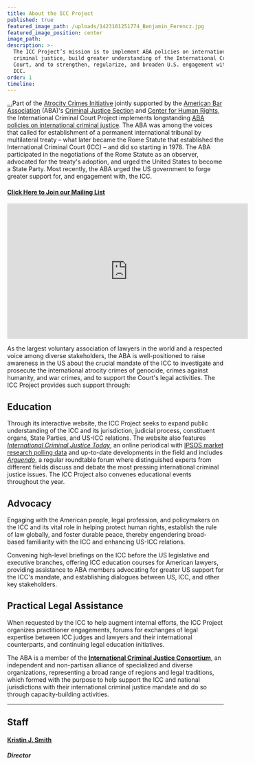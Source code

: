 ```yaml
---
title: About the ICC Project
published: true
featured_image_path: /uploads/1423101251774_Benjamin_Ferencz.jpg
featured_image_position: center
image_path:
description: >-
  The ICC Project’s mission is to implement ABA policies on international
  criminal justice, build greater understanding of the International Criminal
  Court, and to strengthen, regularize, and broaden U.S. engagement with the
  ICC.
order: 1
timeline:
---
```


[...](https://www.aba-icc.org/the-aba-icc-project/aba-policy-on-the-icc/)Part of the [Atrocity Crimes Initiative](https://www.americanbar.org/groups/human_rights/preventing-atrocities/)&nbsp;jointly supported by the [American Bar Association](https://www.americanbar.org/) (ABA)'s [Criminal Justice Section](https://www.americanbar.org/groups/criminal_justice/)&nbsp;and [Center for Human Rights](https://www.americanbar.org/groups/human_rights/), the International Criminal Court Project implements longstanding [ABA policies on international criminal justice](https://www.aba-icc.org/the-aba-icc-project/aba-policy-on-the-icc/). The ABA was among the voices that called for establishment of a permanent international tribunal by multilateral treaty – what later became the Rome Statute that established the International Criminal Court (ICC) – and did so starting in 1978. The ABA participated in the negotiations of the Rome Statute as an observer, advocated for the treaty's adoption, and urged the United States to become a State Party. Most recently, the ABA urged the US government to forge greater support for, and engagement with, the ICC.

#### [Click Here to Join our Mailing List](/follow/)

<div class="embed-container"><iframe width="560" height="315" src="https://www.youtube.com/embed/SICq5kqkMC8" frameborder="0" allowfullscreen=""></iframe></div>

As the largest voluntary association of lawyers in the world and a respected voice among diverse stakeholders, the ABA is well-positioned to raise awareness in the US about the crucial mandate of the ICC to investigate and prosecute the international atrocity crimes of genocide, crimes against humanity, and war crimes, and to support the Court's legal activities. The ICC Project provides such support through:

## Education

Through its interactive website, the ICC Project seeks to expand public understanding of the ICC and its jurisdiction, judicial process, constituent organs, State Parties, and US-ICC relations. The website also features [*International Criminal Justice Today*](http://bit.ly/ictj_page), an online periodical with [IPSOS market research polling data](http://bit.ly/ipsos_abicc) and up-to-date developments in the field and includes [*Arguendo*](http://bit.ly/arg146), a regular roundtable forum where distinguished experts from different fields discuss and debate the most pressing international criminal justice issues. The ICC Project also convenes educational events throughout the year.

## Advocacy

Engaging with the American people, legal profession, and policymakers on the ICC and its vital role in helping protect human rights, establish the rule of law globally, and foster durable peace, thereby engendering broad-based familiarity with the ICC and enhancing US-ICC relations.

Convening high-level briefings on the ICC before the US legislative and executive branches, offering ICC education courses for American lawyers, providing assistance to ABA members advocating for greater US support for the ICC's mandate, and establishing dialogues between US, ICC, and other key stakeholders.

## Practical Legal Assistance

When requested by the ICC to help augment internal efforts, the ICC Project organizes practitioner engagements, forums for exchanges of legal expertise between ICC judges and lawyers and their international counterparts, and continuing legal education initiatives.

The ABA is a member of the [**International Criminal Justice Consortium**](http://icj-consortium.org/), an independent and non-partisan alliance of specialized and diverse organizations, representing a broad range of regions and legal traditions, which formed with the purpose to help support the ICC and national jurisdictions with their international criminal justice mandate and do so through capacity-building activities.

---

## Staff

#### [Kristin J. Smith](/staff/kristin-smith/)

##### Director
